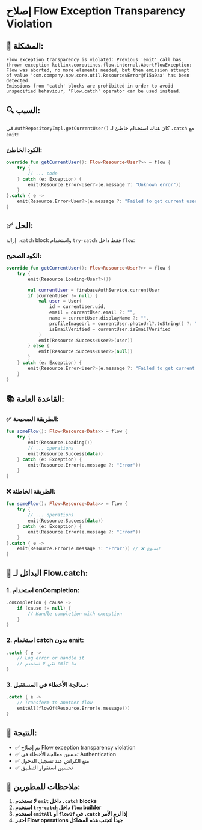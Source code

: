 # إصلاح Flow Exception Transparency Violation

## 🚨 **المشكلة:**
```
Flow exception transparency is violated: Previous 'emit' call has thrown exception kotlinx.coroutines.flow.internal.AbortFlowException: Flow was aborted, no more elements needed, but then emission attempt of value 'com.company.npw.core.util.Resource$Error@f15a9aa' has been detected.
Emissions from 'catch' blocks are prohibited in order to avoid unspecified behaviour, 'Flow.catch' operator can be used instead.
```

## 🔍 **السبب:**
في `AuthRepositoryImpl.getCurrentUser()` كان هناك استخدام خاطئ لـ `.catch` مع `emit`:

### **الكود الخاطئ:**
```kotlin
override fun getCurrentUser(): Flow<Resource<User?>> = flow {
    try {
        // ... code
    } catch (e: Exception) {
        emit(Resource.Error<User?>(e.message ?: "Unknown error"))
    }
}.catch { e ->
    emit(Resource.Error<User?>(e.message ?: "Failed to get current user")) // ❌ خطأ!
}
```

## ✅ **الحل:**
إزالة `.catch` block واستخدام `try-catch` فقط داخل `flow`:

### **الكود الصحيح:**
```kotlin
override fun getCurrentUser(): Flow<Resource<User?>> = flow {
    try {
        emit(Resource.Loading<User?>())

        val currentUser = firebaseAuthService.currentUser
        if (currentUser != null) {
            val user = User(
                id = currentUser.uid,
                email = currentUser.email ?: "",
                name = currentUser.displayName ?: "",
                profileImageUrl = currentUser.photoUrl?.toString() ?: "",
                isEmailVerified = currentUser.isEmailVerified
            )
            emit(Resource.Success<User?>(user))
        } else {
            emit(Resource.Success<User?>(null))
        }
    } catch (e: Exception) {
        emit(Resource.Error<User?>(e.message ?: "Failed to get current user"))
    }
}
```

## 📚 **القاعدة العامة:**

### **✅ الطريقة الصحيحة:**
```kotlin
fun someFlow(): Flow<Resource<Data>> = flow {
    try {
        emit(Resource.Loading())
        // ... operations
        emit(Resource.Success(data))
    } catch (e: Exception) {
        emit(Resource.Error(e.message ?: "Error"))
    }
}
```

### **❌ الطريقة الخاطئة:**
```kotlin
fun someFlow(): Flow<Resource<Data>> = flow {
    try {
        // ... operations
        emit(Resource.Success(data))
    } catch (e: Exception) {
        emit(Resource.Error(e.message ?: "Error"))
    }
}.catch { e ->
    emit(Resource.Error(e.message ?: "Error")) // ❌ ممنوع!
}
```

## 🔧 **البدائل لـ Flow.catch:**

### **1. استخدام onCompletion:**
```kotlin
.onCompletion { cause ->
    if (cause != null) {
        // Handle completion with exception
    }
}
```

### **2. استخدام catch بدون emit:**
```kotlin
.catch { e ->
    // Log error or handle it
    // لكن لا تستخدم emit هنا
}
```

### **3. معالجة الأخطاء في المستقبل:**
```kotlin
.catch { e ->
    // Transform to another flow
    emitAll(flowOf(Resource.Error(e.message)))
}
```

## 🎯 **النتيجة:**
- ✅ تم إصلاح Flow exception transparency violation
- ✅ تحسين معالجة الأخطاء في Authentication
- ✅ منع الكراش عند تسجيل الدخول
- ✅ تحسين استقرار التطبيق

## 📝 **ملاحظات للمطورين:**
1. **لا تستخدم `emit` داخل `.catch` blocks**
2. **استخدم `try-catch` داخل `flow` builder**
3. **استخدم `emitAll` أو `flowOf` في `.catch` إذا لزم الأمر**
4. **اختبر Flow operations جيداً لتجنب هذه المشاكل**
